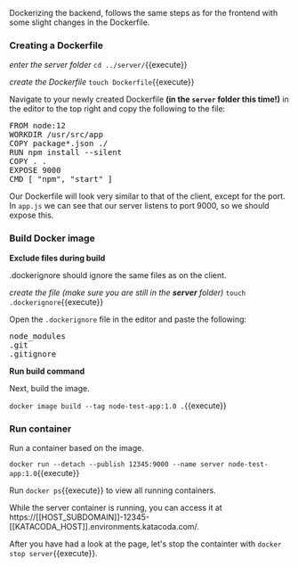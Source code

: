 Dockerizing the backend, follows the same steps as for the frontend with some slight changes in the Dockerfile.

### Creating a Dockerfile

*enter the server folder*
`cd ../server/`{{execute}}

*create the Dockerfile*
`touch Dockerfile`{{execute}}

Navigate to your newly created Dockerfile **(in the `server` folder this time!)** in the editor to the top right and copy the following to the file:

<pre class="file" data-filename="Dockerfile" data-target="replace">
FROM node:12
WORKDIR /usr/src/app
COPY package*.json ./
RUN npm install --silent
COPY . .
EXPOSE 9000
CMD [ "npm", "start" ]
</pre>

Our Dockerfile will look very similar to that of the client, except for the port. In `app.js` we can see that our server listens to port 9000, so we should expose this.

### Build Docker image

**Exclude files during build**

.dockerignore should ignore the same files as on the client.

*create the file (make sure you are still in the **server** folder)*
`touch .dockerignore`{{execute}} 

Open the `.dockerignore` file in the editor and paste the following:

<pre class="file" data-filename=".dockerignore" data-target="replace">
node_modules 
.git
.gitignore
</pre>

**Run build command**

Next, build the image.

`docker image build --tag node-test-app:1.0 .`{{execute}}

### Run container

Run a container based on the image.

`docker run --detach --publish 12345:9000 --name server node-test-app:1.0`{{execute}}

Run `docker ps`{{execute}} to view all running containers.

While the server container is running, you can access it at https://[[HOST_SUBDOMAIN]]-12345-[[KATACODA_HOST]].environments.katacoda.com/.

After you have had a look at the page, let's stop the containter with `docker stop server`{{execute}}.
